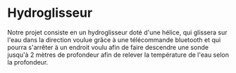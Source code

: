 # Hydroglisseur
Notre projet consiste en un hydroglisseur doté d'une hélice, qui glissera sur l'eau dans la direction voulue grâce à une télécommande bluetooth et qui pourra s'arrêter à un endroit voulu afin de faire descendre une sonde jusqu'à 2 mètres de profondeur afin de relever la température de l'eau selon la profondeur.

